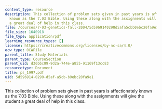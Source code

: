 ```yaml
---
content_type: resource
description: This collection of problem sets given in past years is affectionately
  known as the 7.03 Bible. Using these along with the assignments will give the student
  a great deal of help in this class.
file: /courses/7-03-genetics-fall-2004/5d5969140290d5afa5cbb0ebc20fa9e1_ps_1997.pdf
file_size: 1640918
file_type: application/pdf
learning_resource_types: []
license: https://creativecommons.org/licenses/by-nc-sa/4.0/
ocw_type: OCWFile
parent_title: Study Materials
parent_type: CourseSection
parent_uid: d36bbc09-9d2a-744e-a855-91169f13cc83
resourcetype: Document
title: ps_1997.pdf
uid: 5d596914-0290-d5af-a5cb-b0ebc20fa9e1
---
```

This collection of problem sets given in past years is affectionately known as the 7.03 Bible. Using these along with the assignments will give the student a great deal of help in this class.